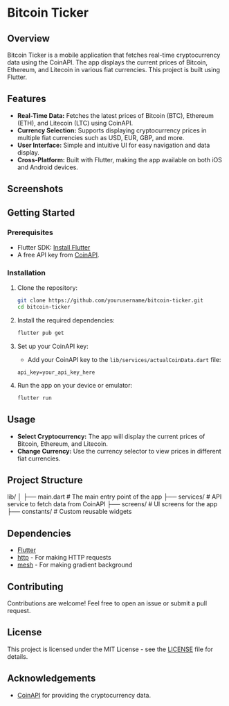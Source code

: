 # Bitcoin Ticker

## Overview
Bitcoin Ticker is a mobile application that fetches real-time cryptocurrency data using the CoinAPI. The app displays the current prices of Bitcoin, Ethereum, and Litecoin in various fiat currencies. This project is built using Flutter.

## Features
- **Real-Time Data:** Fetches the latest prices of Bitcoin (BTC), Ethereum (ETH), and Litecoin (LTC) using CoinAPI.
- **Currency Selection:** Supports displaying cryptocurrency prices in multiple fiat currencies such as USD, EUR, GBP, and more.
- **User Interface:** Simple and intuitive UI for easy navigation and data display.
- **Cross-Platform:** Built with Flutter, making the app available on both iOS and Android devices.

## Screenshots
<!-- Add screenshots of your app here -->


## Getting Started

### Prerequisites
- Flutter SDK: [Install Flutter](https://flutter.dev/docs/get-started/install) 
- A free API key from [CoinAPI](https://www.coinapi.io/pricing).

### Installation

1. Clone the repository:
    ```bash
    git clone https://github.com/yourusername/bitcoin-ticker.git
    cd bitcoin-ticker
    ```

2. Install the required dependencies:
    ```bash
    flutter pub get
    ```

3. Set up your CoinAPI key:
    - Add your CoinAPI key to the `lib/services/actualCoinData.dart` file:
    ```actualCoinData
    api_key=your_api_key_here
    ```

4. Run the app on your device or emulator:
    ```bash
    flutter run
    ```

## Usage
- **Select Cryptocurrency:** The app will display the current prices of Bitcoin, Ethereum, and Litecoin.
- **Change Currency:** Use the currency selector to view prices in different fiat currencies.

## Project Structure
lib/
│
├── main.dart # The main entry point of the app
├── services/ # API service to fetch data from CoinAPI
├── screens/ # UI screens for the app
├── constants/ # Custom reusable widgets



## Dependencies
- [Flutter](https://flutter.dev/)
- [http](https://pub.dev/packages/http) - For making HTTP requests
- [mesh](https://pub.dev/packages/mesh) - For making gradient background

## Contributing
Contributions are welcome! Feel free to open an issue or submit a pull request.

## License
This project is licensed under the MIT License - see the [LICENSE](LICENSE) file for details.

## Acknowledgements
- [CoinAPI](https://www.coinapi.io/) for providing the cryptocurrency data.

